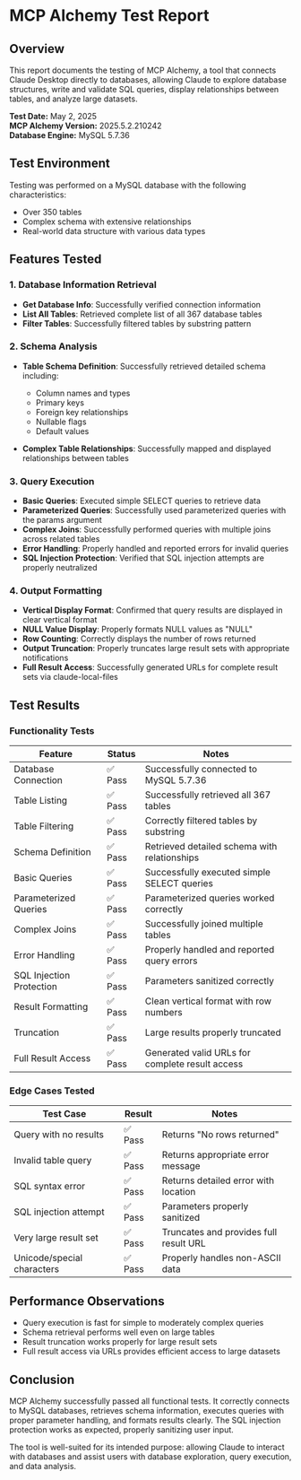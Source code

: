 # MCP Alchemy Test Report

## Overview

This report documents the testing of MCP Alchemy, a tool that connects Claude Desktop directly to databases, allowing Claude to explore database structures, write and validate SQL queries, display relationships between tables, and analyze large datasets.

**Test Date:** May 2, 2025  
**MCP Alchemy Version:** 2025.5.2.210242  
**Database Engine:** MySQL 5.7.36

## Test Environment

Testing was performed on a MySQL database with the following characteristics:
- Over 350 tables
- Complex schema with extensive relationships
- Real-world data structure with various data types

## Features Tested

### 1. Database Information Retrieval

- **Get Database Info**: Successfully verified connection information
- **List All Tables**: Retrieved complete list of all 367 database tables
- **Filter Tables**: Successfully filtered tables by substring pattern

### 2. Schema Analysis

- **Table Schema Definition**: Successfully retrieved detailed schema including:
  - Column names and types
  - Primary keys
  - Foreign key relationships
  - Nullable flags
  - Default values
  
- **Complex Table Relationships**: Successfully mapped and displayed relationships between tables

### 3. Query Execution

- **Basic Queries**: Executed simple SELECT queries to retrieve data
- **Parameterized Queries**: Successfully used parameterized queries with the params argument
- **Complex Joins**: Successfully performed queries with multiple joins across related tables
- **Error Handling**: Properly handled and reported errors for invalid queries
- **SQL Injection Protection**: Verified that SQL injection attempts are properly neutralized

### 4. Output Formatting

- **Vertical Display Format**: Confirmed that query results are displayed in clear vertical format
- **NULL Value Display**: Properly formats NULL values as "NULL"
- **Row Counting**: Correctly displays the number of rows returned
- **Output Truncation**: Properly truncates large result sets with appropriate notifications
- **Full Result Access**: Successfully generated URLs for complete result sets via claude-local-files

## Test Results

### Functionality Tests

| Feature | Status | Notes |
|---------|--------|-------|
| Database Connection | ✅ Pass | Successfully connected to MySQL 5.7.36 |
| Table Listing | ✅ Pass | Successfully retrieved all 367 tables |
| Table Filtering | ✅ Pass | Correctly filtered tables by substring |
| Schema Definition | ✅ Pass | Retrieved detailed schema with relationships |
| Basic Queries | ✅ Pass | Successfully executed simple SELECT queries |
| Parameterized Queries | ✅ Pass | Parameterized queries worked correctly |
| Complex Joins | ✅ Pass | Successfully joined multiple tables |
| Error Handling | ✅ Pass | Properly handled and reported query errors |
| SQL Injection Protection | ✅ Pass | Parameters sanitized correctly |
| Result Formatting | ✅ Pass | Clean vertical format with row numbers |
| Truncation | ✅ Pass | Large results properly truncated |
| Full Result Access | ✅ Pass | Generated valid URLs for complete result access |

### Edge Cases Tested

| Test Case | Result | Notes |
|-----------|--------|-------|
| Query with no results | ✅ Pass | Returns "No rows returned" |
| Invalid table query | ✅ Pass | Returns appropriate error message |
| SQL syntax error | ✅ Pass | Returns detailed error with location |
| SQL injection attempt | ✅ Pass | Parameters properly sanitized |
| Very large result set | ✅ Pass | Truncates and provides full result URL |
| Unicode/special characters | ✅ Pass | Properly handles non-ASCII data |

## Performance Observations

- Query execution is fast for simple to moderately complex queries
- Schema retrieval performs well even on large tables
- Result truncation works properly for large result sets
- Full result access via URLs provides efficient access to large datasets

## Conclusion

MCP Alchemy successfully passed all functional tests. It correctly connects to MySQL databases, retrieves schema information, executes queries with proper parameter handling, and formats results clearly. The SQL injection protection works as expected, properly sanitizing user input.

The tool is well-suited for its intended purpose: allowing Claude to interact with databases and assist users with database exploration, query execution, and data analysis.
